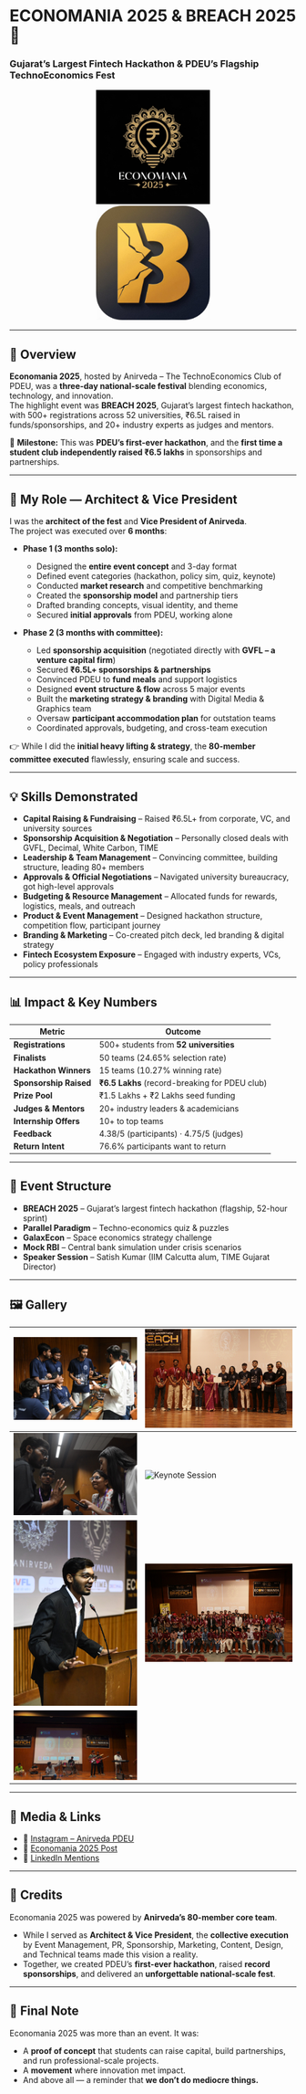 # ECONOMANIA 2025 & BREACH 2025 🚀  
### Gujarat’s Largest Fintech Hackathon & PDEU’s Flagship TechnoEconomics Fest  

<p align="center">
<img src="https://github.com/being-sumer/Breach-2025/blob/main/assets/Economania_Logo.jpg" width="200"> <br>
<img src="https://github.com/being-sumer/Breach-2025/blob/main/assets/Favicon.jpg" width="200">
</p>

---

## 🌟 Overview  
**Economania 2025**, hosted by Anirveda – The TechnoEconomics Club of PDEU, was a **three-day national-scale festival** blending economics, technology, and innovation.  
The highlight event was **BREACH 2025**, Gujarat’s largest fintech hackathon, with 500+ registrations across 52 universities, ₹6.5L raised in funds/sponsorships, and 20+ industry experts as judges and mentors.  

📌 **Milestone:** This was **PDEU’s first-ever hackathon**, and the **first time a student club independently raised ₹6.5 lakhs** in sponsorships and partnerships.  

---

## 👤 My Role — Architect & Vice President  
I was the **architect of the fest** and **Vice President of Anirveda**.  
The project was executed over **6 months**:  

- **Phase 1 (3 months solo):**
  - Designed the **entire event concept** and 3-day format  
  - Defined event categories (hackathon, policy sim, quiz, keynote)  
  - Conducted **market research** and competitive benchmarking  
  - Created the **sponsorship model** and partnership tiers  
  - Drafted branding concepts, visual identity, and theme  
  - Secured **initial approvals** from PDEU, working alone  

- **Phase 2 (3 months with committee):**
  - Led **sponsorship acquisition** (negotiated directly with **GVFL – a venture capital firm**)  
  - Secured **₹6.5L+ sponsorships & partnerships**  
  - Convinced PDEU to **fund meals** and support logistics  
  - Designed **event structure & flow** across 5 major events  
  - Built the **marketing strategy & branding** with Digital Media & Graphics team  
  - Oversaw **participant accommodation plan** for outstation teams  
  - Coordinated approvals, budgeting, and cross-team execution  

👉 While I did the **initial heavy lifting & strategy**, the **80-member committee executed** flawlessly, ensuring scale and success.  

---

## 💡 Skills Demonstrated  
- **Capital Raising & Fundraising** – Raised ₹6.5L+ from corporate, VC, and university sources  
- **Sponsorship Acquisition & Negotiation** – Personally closed deals with GVFL, Decimal, White Carbon, TIME  
- **Leadership & Team Management** – Convincing committee, building structure, leading 80+ members  
- **Approvals & Official Negotiations** – Navigated university bureaucracy, got high-level approvals  
- **Budgeting & Resource Management** – Allocated funds for rewards, logistics, meals, and outreach  
- **Product & Event Management** – Designed hackathon structure, competition flow, participant journey  
- **Branding & Marketing** – Co-created pitch deck, led branding & digital strategy  
- **Fintech Ecosystem Exposure** – Engaged with industry experts, VCs, policy professionals  

---

## 📊 Impact & Key Numbers  

| Metric | Outcome |
|--------|---------|
| **Registrations** | 500+ students from **52 universities** |
| **Finalists** | 50 teams (24.65% selection rate) |
| **Hackathon Winners** | 15 teams (10.27% winning rate) |
| **Sponsorship Raised** | **₹6.5 Lakhs** (record-breaking for PDEU club) |
| **Prize Pool** | ₹1.5 Lakhs + ₹2 Lakhs seed funding |
| **Judges & Mentors** | 20+ industry leaders & academicians |
| **Internship Offers** | 10+ to top teams |
| **Feedback** | 4.38/5 (participants) · 4.75/5 (judges) |
| **Return Intent** | 76.6% participants want to return |

---

## 📅 Event Structure  

- **BREACH 2025** – Gujarat’s largest fintech hackathon (flagship, 52-hour sprint)  
- **Parallel Paradigm** – Techno-economics quiz & puzzles  
- **GalaxEcon** – Space economics strategy challenge  
- **Mock RBI** – Central bank simulation under crisis scenarios  
- **Speaker Session** – Satish Kumar (IIM Calcutta alum, TIME Gujarat Director)  

---

## 🖼️ Gallery  

| ![Hackathon Floor](./assets/ARD_7921.JPG) | ![Closing Ceremony](./assets/IMG_9729.JPG) |
|------------------------------------|------------------------------------|
| ![Team Discussion](./assets/DSC_0062.JPG) | ![Keynote Session](./assets/ARD_1851.JPG) |
| ![Speaking at Opening](./assets/ARD_6787.JPG) | ![Full Committee](./assets/IMG_9797.JPG) |
| ![Qawwali Rock: Cultural Event](./assets/IMG_6738.JPG) |

---

## 🔗 Media & Links  
- 📸 [Instagram – Anirveda PDEU](https://www.instagram.com/anirveda_pdeu?igsh=MWwxZTI2cnBpODEyNg==)  
- 📸 [Economania 2025 Post](https://www.instagram.com/p/DOXj_l0kv4S/?igsh=MWx6MW1zOWIxZHp1Yg==)  
- 💼 [LinkedIn Mentions](https://www.linkedin.com/search/results/content/?keywords=breach%20anirveda&origin=CLUSTER_EXPANSION&sid=TFZ)  

---

## 🙌 Credits  
Economania 2025 was powered by **Anirveda’s 80-member core team**.  
- While I served as **Architect & Vice President**, the **collective execution** by Event Management, PR, Sponsorship, Marketing, Content, Design, and Technical teams made this vision a reality.  
- Together, we created PDEU’s **first-ever hackathon**, raised **record sponsorships**, and delivered an **unforgettable national-scale fest**.  

---

## 🚀 Final Note  
Economania 2025 was more than an event. It was:  
- A **proof of concept** that students can raise capital, build partnerships, and run professional-scale projects.  
- A **movement** where innovation met impact.  
- And above all — a reminder that **we don’t do mediocre things.**  












